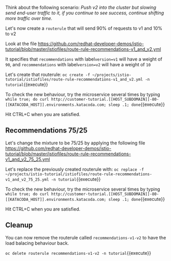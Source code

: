 Think about the following scenario: *Push v2 into the cluster but slowing send end-user traffic to it, if you continue to see success, continue shifting more traffic over time.*

Let's now create a `routerule` that will send 90% of requests to v1 and 10% to v2

Look at the file https://github.com/redhat-developer-demos/istio-tutorial/blob/master/istiofiles/route-rule-recommendations-v1_and_v2.yml

It specifies that `recommendations` with label`version=v1` will have a weight of `90`, and `recommendations` with label`version=v2` will have a weight of `10`

Let's create that routerule: `oc create -f ~/projects/istio-tutorial/istiofiles/route-rule-recommendations-v1_and_v2.yml -n tutorial`{{execute}}

To check the new behaviour, try the microservice several times by typing `while true; do curl http://customer-tutorial.[[HOST_SUBDOMAIN]]-80-[[KATACODA_HOST]].environments.katacoda.com; sleep .1; done`{{execute}}

Hit CTRL+C when you are satisfied.

## Recommendations 75/25

Let's change the mixture to be 75/25 by applying the following file https://github.com/redhat-developer-demos/istio-tutorial/blob/master/istiofiles/route-rule-recommendations-v1_and_v2_75_25.yml


Let's replace the previously created routerule with: `oc replace -f ~/projects/istio-tutorial/istiofiles/route-rule-recommendations-v1_and_v2_75_25.yml -n tutorial`{{execute}}

To check the new behaviour, try the microservice several times by typing `while true; do curl http://customer-tutorial.[[HOST_SUBDOMAIN]]-80-[[KATACODA_HOST]].environments.katacoda.com; sleep .1; done`{{execute}}

Hit CTRL+C when you are satisfied.

## Cleanup

You can now remove the routerule called `recommendations-v1-v2` to have the load balacing behaviour back.

`oc delete routerule recommendations-v1-v2 -n tutorial`{{execute}}